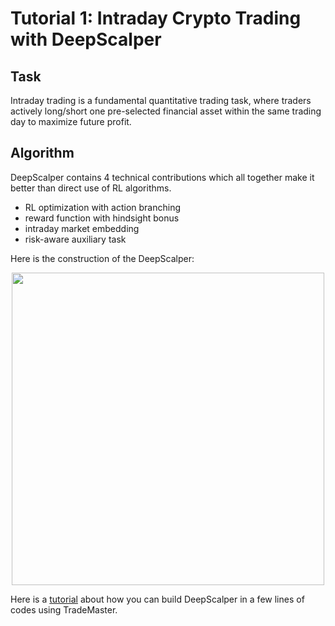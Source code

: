 # Tutorial 1: Intraday Crypto Trading with DeepScalper

## Task
Intraday trading is a fundamental quantitative trading task, where traders actively long/short one pre-selected financial asset within the same trading day to maximize future profit.

## Algorithm
DeepScalper contains 4 technical contributions which all together make it better than direct use of RL algorithms.
- RL optimization with action branching
- reward function with hindsight bonus
- intraday market embedding
- risk-aware auxiliary task

Here is the construction of the DeepScalper:
<div align="center">
  <img src="https://github.com/TradeMaster-NTU/TradeMaster/tree/main/docs/source/tutorial/DeepScalper.PNG" width = 500 height = 500 />
</div>



Here is a [tutorial](https://github.com/DVampire/TradeMasterReBuild/tree/main/tutorial/DeepScalper.ipynb) about how you can build DeepScalper in a few lines of codes using TradeMaster.